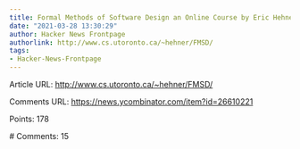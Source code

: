 ```yaml
---
title: Formal Methods of Software Design an Online Course by Eric Hehner
date: "2021-03-28 13:30:29"
author: Hacker News Frontpage
authorlink: http://www.cs.utoronto.ca/~hehner/FMSD/
tags:
- Hacker-News-Frontpage
---
```


<p>Article URL: <a href="http://www.cs.utoronto.ca/~hehner/FMSD/">http://www.cs.utoronto.ca/~hehner/FMSD/</a></p>
<p>Comments URL: <a href="https://news.ycombinator.com/item?id=26610221">https://news.ycombinator.com/item?id=26610221</a></p>
<p>Points: 178</p>
<p># Comments: 15</p>
